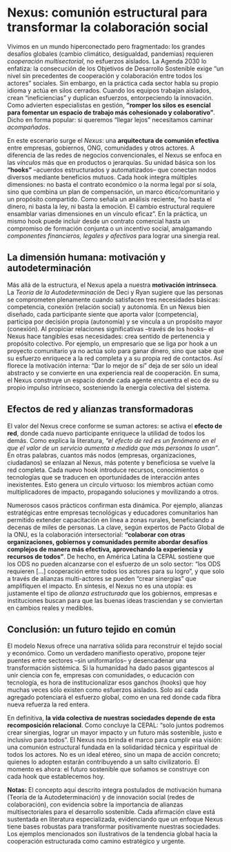 
# Nexus: comunión estructural para transformar la colaboración social

Vivimos en un mundo hiperconectado pero fragmentado: los grandes desafíos globales (cambio climático, desigualdad, pandemias) requieren *cooperación multisectorial*, no esfuerzos aislados. La Agenda 2030 lo enfatiza: la consecución de los Objetivos de Desarrollo Sostenible exige “un nivel sin precedentes de cooperación y colaboración entre todos los actores” sociales. Sin embargo, en la práctica cada sector habla su propio idioma y actúa en silos cerrados. Cuando los equipos trabajan aislados, crean “ineficiencias” y duplican esfuerzos, entorpeciendo la innovación. Como advierten especialistas en gestión, **“romper los silos es esencial para fomentar un espacio de trabajo más cohesionado y colaborativo”**. Dicho en forma popular: si queremos “llegar lejos” necesitamos caminar *acompañados*.

En este escenario surge el *Nexus*: una **arquitectura de comunión efectiva** entre empresas, gobiernos, ONG, comunidades y otros actores. A diferencia de las redes de negocios convencionales, el Nexus se enfoca en las *vínculos* más que en productos o jerarquías. Su unidad básica son los **“hooks”** –acuerdos estructurados y automatizados– que conectan nodos diversos mediante beneficios mutuos. Cada hook integra múltiples dimensiones: no basta el contrato económico o la norma legal por sí sola, sino que combina un plan de compensación, un marco ético/comunitario y un propósito compartido. Como señala un análisis reciente, “no basta el dinero, ni basta la ley, ni basta la emoción. El cambio estructural requiere ensamblar varias dimensiones en un vínculo eficaz”. En la práctica, un mismo hook puede incluir desde un contrato comercial hasta un compromiso de formación conjunta o un incentivo social, amalgamando *componentes financieros, legales y afectivos* para lograr una sinergia real.

## La dimensión humana: motivación y autodeterminación

Más allá de la estructura, el Nexus apela a nuestra **motivación intrínseca**. La *Teoría de la Autodeterminación* de Deci y Ryan sugiere que las personas se comprometen plenamente cuando satisfacen tres necesidades básicas: competencia, conexión (relación social) y autonomía. En un Nexus bien diseñado, cada participante siente que aporta valor (competencia), participa por decisión propia (autonomía) y se vincula a un propósito mayor (conexión). Al propiciar relaciones significativas –través de los hooks– el Nexus hace tangibles esas necesidades: crea sentido de pertenencia y propósito colectivo. Por ejemplo, un empresario que se liga por hook a un proyecto comunitario ya no actúa solo para ganar dinero, sino que sabe que su esfuerzo enriquece a la red completa y a su propia red de contactos. Así florece la motivación interna: “Dar lo mejor de sí” deja de ser sólo un ideal abstracto y se convierte en una experiencia real de cooperación. En suma, el Nexus construye un espacio donde cada agente encuentra el eco de su propio impulso intrínseco, sosteniendo la energía colectiva del sistema.

## Efectos de red y alianzas transformadoras

El valor del Nexus crece conforme se suman actores: se activa el **efecto de red**, donde cada nuevo participante enriquece la utilidad de todos los demás. Como explica la literatura, *“el efecto de red es un fenómeno en el que el valor de un servicio aumenta a medida que más personas lo usan”*. En otras palabras, cuantos más nodos (empresas, organizaciones, ciudadanos) se enlazan al Nexus, más potente y beneficiosa se vuelve la red completa. Cada nuevo hook introduce recursos, conocimientos o tecnologías que se traducen en oportunidades de interacción antes inexistentes. Esto genera un círculo virtuoso: los miembros actúan como multiplicadores de impacto, propagando soluciones y movilizando a otros.

Numerosos casos prácticos confirman esta dinámica. Por ejemplo, alianzas estratégicas entre empresas tecnológicas y educadores comunitarios han permitido extender capacitación en línea a zonas rurales, beneficiando a decenas de miles de personas. La clave, según expertos de Pacto Global de la ONU, es la colaboración intersectorial: **“colaborar con otras organizaciones, gobiernos y comunidades permite abordar desafíos complejos de manera más efectiva, aprovechando la experiencia y recursos de todos”**. De hecho, en América Latina la CEPAL sostiene que los ODS no pueden alcanzarse con el esfuerzo de un solo sector: “los ODS requieren \[…] cooperación entre todos los actores para su logro”, y que solo a través de alianzas multi-actores se pueden “crear sinergias” que amplifiquen el impacto. En síntesis, el Nexus no es una utopía: es justamente el tipo de *alianza estructurada* que los gobiernos, empresas e instituciones buscan para que las buenas ideas trasciendan y se conviertan en cambios reales y medibles.

## Conclusión: un futuro tejido en común

El modelo Nexus ofrece una narrativa sólida para reconstruir el tejido social y económico. Como un verdadero manifiesto operativo, propone tejer puentes entre sectores –sin uniformarlos– y desencadenar una transformación sistémica. Si la humanidad ha dado pasos gigantescos al unir ciencia con fe, empresas con comunidades, o educación con tecnología, es hora de institucionalizar esos ganchos (hooks) que hoy muchas veces sólo existen como esfuerzos aislados. Solo así cada agregado potenciará el esfuerzo global, como en una red donde cada fibra nueva refuerza la red entera.

En definitiva, **la vida colectiva de nuestras sociedades depende de esta recomposición relacional**. Como concluye la CEPAL: “solo juntos podremos crear sinergias, lograr un mayor impacto y un futuro más sostenible, justo e inclusivo para todos”. El Nexus nos brinda el marco para cumplir esa visión: una comunión estructural fundada en la solidaridad técnica y espiritual de todos los actores. No es un ideal etéreo, sino un mapa de acción concreto; quienes lo adopten estarán contribuyendo a un salto civilizatorio. El momento es ahora: el futuro sostenible que soñamos se construye con cada hook que establecemos hoy.

**Notas:** El concepto aquí descrito integra postulados de motivación humana (Teoría de la Autodeterminación) y de innovación social (redes de colaboración), con evidencia sobre la importancia de alianzas multisectoriales para el desarrollo sostenible. Cada afirmación clave está sustentada en literatura especializada, evidenciando que un enfoque Nexus tiene bases robustas para transformar positivamente nuestras sociedades. Los ejemplos mencionados son ilustrativos de la tendencia global hacia la cooperación estructurada como camino estratégico y urgente.
